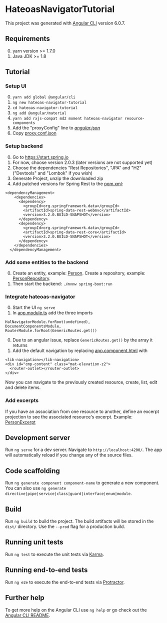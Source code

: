 # HateoasNavigatorTutorial

This project was generated with [Angular CLI](https://github.com/angular/angular-cli) version 6.0.7.

## Requirements
0. yarn version >= 1.7.0
0. Java JDK >= 1.8

## Tutorial
### Setup UI
0. `yarn add global @angular/cli`
0. `ng new hateoas-navigator-tutorial`
0. `cd hateoas-navigator-tutorial`
0. `ng add @angular/material`
0. `yarn add rxjs-compat md2 moment hateoas-navigator resource-components`
0. Add the "proxyConfig" line to [_angular.json_](./angular.json)
0. Copy [proxy.conf.json](./src/proxy.conf.json)

### Setup backend
0. Go to https://start.spring.io
0. For now, choose version 2.0.3 (later versions are not supported yet)
0. Choose the dependencies "Rest Repositories", "JPA" and "H2" ("Devtools" and "Lombok" if you wish)
0. Generate Project, unzip the downloaded zip
0. Add patched versions for Spring Rest to the [pom.xml](./backend/pom.xml):
```
<dependencyManagement>
    <dependencies>
      <dependency>
        <groupId>org.springframework.data</groupId>
        <artifactId>spring-data-rest-webmvc</artifactId>
        <version>3.2.0.BUILD-SNAPSHOT</version>
      </dependency>
      <dependency>
        <groupId>org.springframework.data</groupId>
        <artifactId>spring-data-rest-core</artifactId>
        <version>3.2.0.BUILD-SNAPSHOT</version>
      </dependency>
    </dependencies>
  </dependencyManagement>
```

### Add some entities to the backend
0. Create an entity, example: [Person](./backend/src/main/java/com/example/hateoas/hateoastutorial/Person.java). 
   Create a repository, example: [PersonRepository](./backend/src/main/java/com/example/hateoas/hateoastutorial/PersonRepository.java).
0. Then start the backend: `./mvnw spring-boot:run`

### Integrate hateoas-navigator
0. Start the UI `ng serve`
0. In [app.module.ts](./src/app/app.module.ts) add the three imports
```
HalNavigatorModule.forRoot(undefined),
DocumentComponentsModule,
RouterModule.forRoot(GenericRoutes.get())
```
0. Due to an angular issue, replace `GenericRoutes.get()` by the array it returns
0. Add the default navigation by replacing [app.component.html](./src/app/app.component.html) with
```
<lib-navigation></lib-navigation>
<div id="cmp-content" class="mat-elevation-z2">
  <router-outlet></router-outlet>
</div>
```

Now you can navigate to the previously created resource, create, list, edit and delete items.

### Add excerpts
If you have an association from one resource to another, define an excerpt projection to see the associated resource's excerpt.
Example: [PersonExcerpt](./backend/src/main/java/com/example/hateoas/hateoastutorial/PersonExcerpt.java)

## Development server

Run `ng serve` for a dev server. Navigate to `http://localhost:4200/`. The app will automatically reload if you change any of the source files.

## Code scaffolding

Run `ng generate component component-name` to generate a new component. You can also use `ng generate directive|pipe|service|class|guard|interface|enum|module`.

## Build

Run `ng build` to build the project. The build artifacts will be stored in the `dist/` directory. Use the `--prod` flag for a production build.

## Running unit tests

Run `ng test` to execute the unit tests via [Karma](https://karma-runner.github.io).

## Running end-to-end tests

Run `ng e2e` to execute the end-to-end tests via [Protractor](http://www.protractortest.org/).

## Further help

To get more help on the Angular CLI use `ng help` or go check out the [Angular CLI README](https://github.com/angular/angular-cli/blob/master/README.md).
